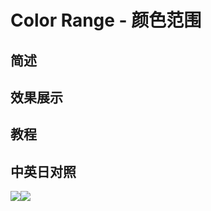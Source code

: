 # Color Range - 颜色范围

## 简述

## 效果展示

## 教程

## 中英日对照

![](https://mir.yuelili.com/wp-content/uploads/user/AE/effects/AE-Effects-Keying-Color_Range.png)![](https://mir.yuelili.com/wp-content/uploads/user/AE/effects/AE-Effects-Keying-Color_Range_cn.png)
